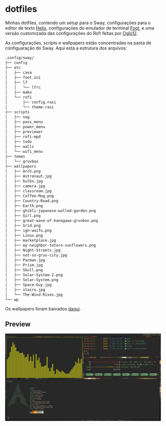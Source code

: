 # dotfiles

Minhas dotfiles, contendo um setup para o Sway, configurações para o editor de texto [Helix](https://helix-editor.com), configurações do emulador de terminal [Foot](https://codeberg.org/dnkl/foot), e uma versão customizada das configurações do Rofi feitas por [Oglo12](https://gitlab.com/Oglo12).  

As configurações, scripts e wallpapers estão concentradas na pasta de configuaração do Sway. 
Aqui está a estrutura dos arquivos:  
```
.config/sway/
├── config
├── etc
│   ├── cava
│   ├── foot.ini
│   ├── lf
│   │   └── lfrc
│   ├── mako
│   └── rofi
│       ├── config.rasi
│       └── theme.rasi
├── scripts
│   ├── nag
│   ├── pass_menu
│   ├── power_menu
│   ├── previewer
│   ├── rofi-mpd
│   ├── todo
│   ├── walls
│   └── wifi_menu
├── temas
│   └── gruvbox
├── wallpapers
│   ├── Arch.png
│   ├── Astronaut.jpg
│   ├── bulbs.jpg
│   ├── camera.jpg
│   ├── classroom.jpg
│   ├── Coffee-Mug.png
│   ├── Country-Road.png
│   ├── Earth.png
│   ├── ghibli-japanese-walled-garden.png
│   ├── Girl.png
│   ├── great-wave-of-kanagawa-gruvbox.png
│   ├── Grid.png
│   ├── ign-waifu.png
│   ├── Linux.png
│   ├── marketplace.jpg
│   ├── my-neighbor-totoro-sunflowers.png
│   ├── Night-Streets.jpg
│   ├── not-so-gruv-city.jpg
│   ├── Pacman.jpg
│   ├── Prism.jpg
│   ├── Skull.png
│   ├── Solar-System-2.png
│   ├── Solar-System.png
│   ├── Space-Guy.jpg
│   ├── stairs.jpg
│   └── The-Wind-Rises.jpg
└── wp
```

Os wallpapers foram baixados [daqui](https://gruvbox-wallpapers.pages.dev/).

## Preview  
![preview](./preview.png)
